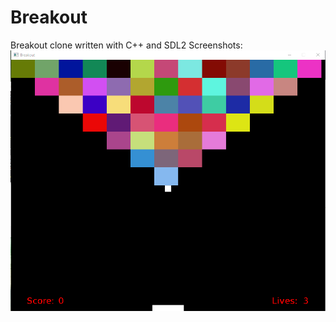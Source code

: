 # Breakout
Breakout clone written with C++ and SDL2
Screenshots:
![alt tag](https://raw.githubusercontent.com/jchelius/Breakout/master/screenshots/screenshot1.png)
